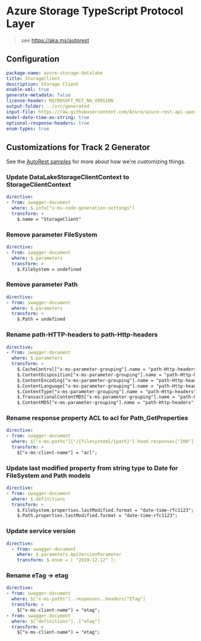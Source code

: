# Azure Storage TypeScript Protocol Layer

> see https://aka.ms/autorest

## Configuration

```yaml
package-name: azure-storage-datalake
title: StorageClient
description: Storage Client
enable-xml: true
generate-metadata: false
license-header: MICROSOFT_MIT_NO_VERSION
output-folder: ../src/generated
input-file: https://raw.githubusercontent.com/Azure/azure-rest-api-specs/storage-dataplane-preview/specification/storage/data-plane/Microsoft.StorageDataLake/stable/2019-12-12/DataLakeStorage.json
model-date-time-as-string: true
optional-response-headers: true
enum-types: true
```
## Customizations for Track 2 Generator

See the [AutoRest samples](https://github.com/Azure/autorest/tree/master/Samples/3b-custom-transformations)
for more about how we're customizing things.

### Update DataLakeStorageClientContext to StorageClientContext
```yaml
directive:
- from: swagger-document
  where: $.info["x-ms-code-generation-settings"]
  transform: >
    $.name = "StorageClient"
```

### Remove parameter FileSystem
```yaml
directive:
- from: swagger-document
  where: $.parameters
  transform: >
    $.FileSystem = undefined
```

### Remove parameter Path
```yaml
directive:
- from: swagger-document
  where: $.parameters
  transform: >
    $.Path = undefined
```

### Rename path-HTTP-headers to path-Http-headers
```yaml
directive:
- from: swagger-document
  where: $.parameters
  transform: >
    $.CacheControl["x-ms-parameter-grouping"].name = "path-Http-headers";
    $.ContentDisposition["x-ms-parameter-grouping"].name = "path-Http-headers";
    $.ContentEncoding["x-ms-parameter-grouping"].name = "path-Http-headers";
    $.ContentLanguage["x-ms-parameter-grouping"].name = "path-Http-headers";
    $.ContentType["x-ms-parameter-grouping"].name = "path-Http-headers";
    $.TransactionalContentMD5["x-ms-parameter-grouping"].name = "path-Http-headers";
    $.ContentMD5["x-ms-parameter-grouping"].name = "path-Http-headers";
```

### Rename response property ACL to acl for Path_GetProperties
```yaml
directive:
- from: swagger-document
  where: $["x-ms-paths"]["/{filesystem}/{path}"].head.responses["200"].headers["x-ms-acl"]
  transform: >
    $["x-ms-client-name"] = "acl";
```

### Update last modified property from string type to Date for FileSystem and Path models
```yaml
directive:
- from: swagger-document
  where: $.definitions
  transform: >
    $.FileSystem.properties.lastModified.format = "date-time-rfc1123";
    $.Path.properties.lastModified.format = "date-time-rfc1123";
```

### Update service version

```yaml
directive:
  - from: swagger-document
    where: $.parameters.ApiVersionParameter
    transform: $.enum = [ "2019-12-12" ];
```

### Rename eTag -> etag
``` yaml
directive:
- from: swagger-document
  where: $["x-ms-paths"]..responses..headers["ETag"]
  transform: >
    $["x-ms-client-name"] = "etag";
- from: swagger-document
  where: $["definitions"]..["eTag"]
  transform: >
    $["x-ms-client-name"] = "etag";
```
